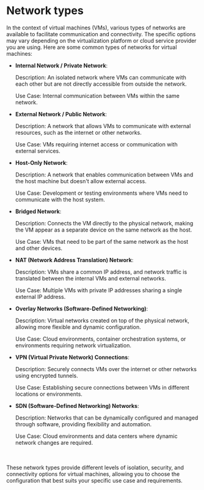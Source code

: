 # Network types

In the context of virtual machines (VMs), various types of networks are available to facilitate communication and connectivity. The specific options may vary depending on the virtualization platform or cloud service provider you are using. Here are some common types of networks for virtual machines:

- **Internal Network / Private Network**:

    Description: An isolated network where VMs can communicate with each other but are not directly accessible from outside the network.

    Use Case: Internal communication between VMs within the same network.

- **External Network / Public Network**:

    Description: A network that allows VMs to communicate with external resources, such as the internet or other networks.
    
    Use Case: VMs requiring internet access or communication with external services.

- **Host-Only Network**:

    Description: A network that enables communication between VMs and the host machine but doesn't allow external access.

    Use Case: Development or testing environments where VMs need to communicate with the host system.

- **Bridged Network**:

    Description: Connects the VM directly to the physical network, making the VM appear as a separate device on the same network as the host.

    Use Case: VMs that need to be part of the same network as the host and other devices.

- **NAT (Network Address Translation) Network**:

    Description: VMs share a common IP address, and network traffic is translated between the internal VMs and external networks.

    Use Case: Multiple VMs with private IP addresses sharing a single external IP address.

- **Overlay Networks (Software-Defined Networking)**:

    Description: Virtual networks created on top of the physical network, allowing more flexible and dynamic configuration.

    Use Case: Cloud environments, container orchestration systems, or environments requiring network virtualization.

- **VPN (Virtual Private Network) Connections**:

    Description: Securely connects VMs over the internet or other networks using encrypted tunnels.

    Use Case: Establishing secure connections between VMs in different locations or environments.

- **SDN (Software-Defined Networking) Networks**:

    Description: Networks that can be dynamically configured and managed through software, providing flexibility and automation.

    Use Case: Cloud environments and data centers where dynamic network changes are required.

<br><br>
These network types provide different levels of isolation, security, and connectivity options for virtual machines, allowing you to choose the configuration that best suits your specific use case and requirements.